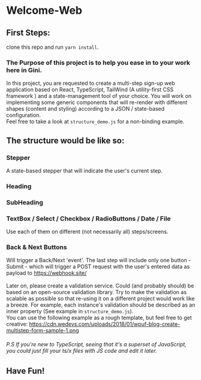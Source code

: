 # Welcome-Web
## First Steps:
clone this repo and run `yarn install`.
### The Purpose of this project is to help you ease in to your work here in Gini.
In this project, you are requested to create a multi-step sign-up web application based on React, TypeScript, TailWind (A utility-first CSS framework ) and a state-management tool of your choice. 
You will work on implementing some generic components that will re-render with different shapes (content and styling) according to a JSON / state-based configuration. <br/>
Feel free to take a look at `structure_demo.js` for a non-binding example. <br/>
## The structure would be like so:
### Stepper
A state-based stepper that will indicate the user's current step.
### Heading
### SubHeading
### TextBox / Select / Checkbox / RadioButtons / Date / File
Use each of them on different (not necessarily all) steps/screens.
### Back & Next Buttons
Will trigger a Back/Next 'event'. The last step will include only one button - Submit - which will trigger a POST request with the user's entered data as payload to https://webhook.site/ <br/> <br/>
Later on, please create a validation service. Could (and probably should) be based on an open-source validation library.
Try to make the validation as scalable as possible so that re-using it on a different project would work like a breeze. For example, each instance's validation should be described as an inner property (See example in `structure_demo.js`). <br/>
You can use the following example as a rough template, but feel free to get creative: https://cdn.wedevs.com/uploads/2018/01/wpuf-blog-create-multistep-form-sample-1.png <br/>
###### P.S If you're new to TypeScript, seeing that it's a superset of JavaScript, you could just fill your ts/x files with JS code and edit it later.

## Have Fun!